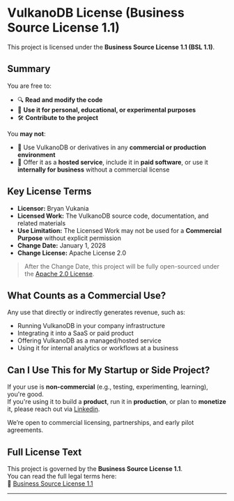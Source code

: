 # VulkanoDB License (Business Source License 1.1)

This project is licensed under the **Business Source License 1.1 (BSL 1.1)**.

## Summary

You are free to:
- 🔍 **Read and modify the code**
- 🤝 **Use it for personal, educational, or experimental purposes**
- 🛠️ **Contribute to the project**

You **may not**:
- 🚫 Use VulkanoDB or derivatives in any **commercial or production environment**
- 🚫 Offer it as a **hosted service**, include it in **paid software**, or use it **internally for business** without a commercial license

## Key License Terms

- **Licensor:** Bryan Vukania
- **Licensed Work:** The VulkanoDB source code, documentation, and related materials
- **Use Limitation:** The Licensed Work may not be used for a **Commercial Purpose** without explicit permission
- **Change Date:** January 1, 2028
- **Change License:** Apache License 2.0

> After the Change Date, this project will be fully open-sourced under the [Apache 2.0 License](https://www.apache.org/licenses/LICENSE-2.0).

## What Counts as a Commercial Use?

Any use that directly or indirectly generates revenue, such as:
- Running VulkanoDB in your company infrastructure
- Integrating it into a SaaS or paid product
- Offering VulkanoDB as a managed/hosted service
- Using it for internal analytics or workflows at a business

## Can I Use This for My Startup or Side Project?

If your use is **non-commercial** (e.g., testing, experimenting, learning), you're good.  
If you're using it to build a **product**, run it in **production**, or plan to **monetize** it, please reach out via [Linkedin](https://www.linkedin.com/in/bryan-vukania-92a3b4210/).

We’re open to commercial licensing, partnerships, and early pilot agreements.

## Full License Text

This project is governed by the **Business Source License 1.1**.  
You can read the full legal terms here:  
📄 [Business Source License 1.1](https://mariadb.com/bsl11)

---
